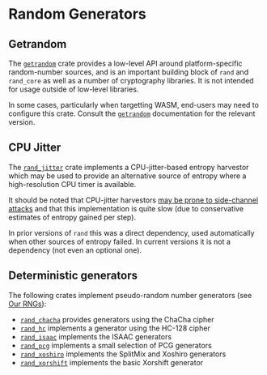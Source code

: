 # Random Generators

## Getrandom

The [`getrandom`] crate provides a low-level API around platform-specific
random-number sources, and is an important building block of `rand` and
`rand_core` as well as a number of cryptography libraries.
It is not intended for usage outside of low-level libraries.

In some cases, particularly when targetting WASM, end-users may need to
configure this crate.
Consult the [`getrandom`] documentation for the relevant version.

## CPU Jitter

The [`rand_jitter`] crate implements a CPU-jitter-based entropy harvestor which
may be used to provide an alternative source of entropy where a high-resolution
CPU timer is available.

It should be noted that CPU-jitter harvestors [may be prone to side-channel
attacks](https://github.com/rust-random/rand/issues/699) and that this
implementation is quite slow (due to conservative estimates of entropy gained
per step).

In prior versions of `rand` this was a direct dependency, used
automatically when other sources of entropy failed.
In current versions it is not a dependency (not even an optional one).


## Deterministic generators

The following crates implement pseudo-random number generators
(see [Our RNGs](guide-rngs.md)):

-   [`rand_chacha`] provides generators using the ChaCha cipher
-   [`rand_hc`] implements a generator using the HC-128 cipher
-   [`rand_isaac`] implements the ISAAC generators
-   [`rand_pcg`] implements a small selection of PCG generators
-   [`rand_xoshiro`] implements the SplitMix and Xoshiro generators
-   [`rand_xorshift`] implements the basic Xorshift generator


[`rand_chacha`]: https://rust-random.github.io/rand/rand_chacha/index.html
[`rand_hc`]: https://rust-random.github.io/rand/rand_hc/index.html
[`rand_isaac`]: https://rust-random.github.io/rand/rand_isaac/index.html
[`rand_pcg`]: https://rust-random.github.io/rand/rand_pcg/index.html
[`rand_xoshiro`]: https://rust-random.github.io/rand/rand_xoshiro/index.html
[`rand_xorshift`]: https://rust-random.github.io/rand/rand_xorshift/index.html
[`rand_jitter`]: https://rust-random.github.io/rand/rand_jitter/index.html
[`getrandom`]: https://github.com/rust-random/getrandom
